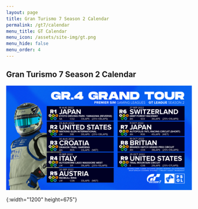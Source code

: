 ```yaml
---
layout: page
title: Gran Turismo 7 Season 2 Calendar
permalink: /gt7/calendar
menu_title: GT Calendar
menu_icon: /assets/site-img/gt.png
menu_hide: false
menu_order: 4
---
```


<div class="center">

## Gran Turismo 7 Season 2 Calendar
[![calendar_u]](/assets/site-img/PSGL_GT7_Calendar_S2.png)


[calendar_u]: /assets/site-img/PSGL_GT7_Calendar_S2.png
{:width="1200" height=675"}

</div>
